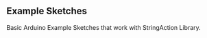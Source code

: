 Example Sketches
---------------------------


Basic Arduino Example Sketches that work with StringAction Library.
